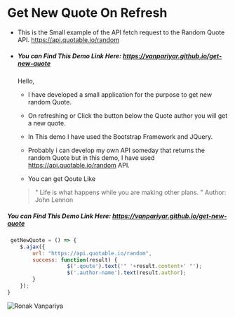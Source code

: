 # Get New Quote On Refresh
- This is the Small example of the API fetch request to the Random Quote API. https://api.quotable.io/random
- ##### You can Find This Demo Link Here: https://vanpariyar.github.io/get-new-quote

    Hello,
  - I have developed a small application for the purpose to get new random Quote.
  - On refreshing or Click the button below the Quote author you will get a new quote.
  - In This demo I have used the Bootstrap Framework and JQuery. 
  
  - Probably i can develop my own API someday that returns the random Quote but in this demo, I have used https://api.quotable.io/random API.
  - You can get Qoute Like
  
  
  >" Life is what happens while you are making other plans. "
  >Author: John Lennon
  
  

##### You can Find This Demo Link Here: https://vanpariyar.github.io/get-new-quote



```javascript
 getNewQuote = () => {
	$.ajax({
		url: "https://api.quotable.io/random",               
		success: function(result) { 
                   $('.qoute').text('" '+result.content+' "');
                   $('.author-name').text(result.author);
		}	    	    
	}); 
}
```
![Ronak Vanpariya](https://user-images.githubusercontent.com/26689210/69729748-e24b6500-114c-11ea-919c-756004c3f6c6.png)
